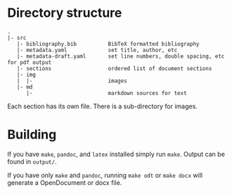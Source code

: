 # Directory structure

    .
    |- src
       |- bibliography.bib          BibTeX formatted bibliography
       |- metadata.yaml             set title, author, etc
       |- metadata-draft.yaml       set line numbers, double spacing, etc for pdf output
       |- sections                  ordered list of document sections
       |- img
       |  |-                        images
       |- md
          |-                        markdown sources for text

Each section has its own file.  There is a sub-directory for images.



# Building

If you have `make`, `pandoc`, and `latex` installed simply run `make`.
Output can be found in `output/`.

If you have only `make` and `pandoc`, running `make odt` or `make docx` will generate a OpenDocument or docx file.
